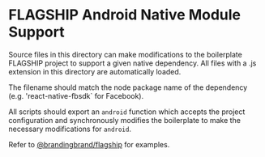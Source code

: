 # FLAGSHIP Android Native Module Support

Source files in this directory can make modifications to the boilerplate FLAGSHIP project to support
a given native dependency. All files with a .js extension in this directory are automatically
loaded.

The filename should match the node package name of the dependency (e.g. 'react-native-fbsdk` for
Facebook).

All scripts should export an `android` function which accepts the project configuration and
synchronously modifies the boilerplate to make the necessary modifications for `android`.

Refer to [@brandingbrand/flagship](https://github.com/brandingbrand/flagship/tree/develop/packages/flagship/src/lib/modules/android) for examples.
